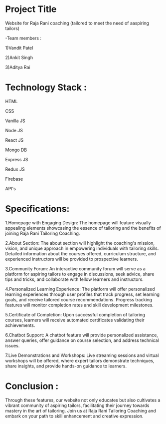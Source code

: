 # Project Title

Website for Raja Rani coaching (tailored to meet the need of aaspiring tailors)


-Team members :

1)Vandit Patel

2)Ankit Singh

3)Aditya Rai



# Technology Stack :

HTML 

CSS

Vanilla JS

Node JS

React JS

Mongo DB

Express JS 

Redux JS

Firebase

API's



# Specifications:

1.Homepage with Engaging Design: The homepage will feature visually
appealing elements showcasing the essence of tailoring and the benefits of joining Raja Rani Tailoring Coaching.

2.About Section: The about section will highlight the coaching's mission, vision, and unique approach in empowering individuals with tailoring skills. Detailed information about the courses offered, curriculum structure, and experienced instructors will be provided to prospective learners.

3.Community Forum: An interactive community forum will serve as a
platform for aspiring tailors to engage in discussions, seek advice, share tips and tricks, and collaborate with fellow learners and instructors.

4.Personalized Learning Experience: The platform will offer personalized learning experiences through user profiles that track progress, set learning goals, and receive tailored course recommendations. Progress tracking features will monitor completion rates and skill development milestones.

5.Certificate of Completion: Upon successful completion of tailoring courses, learners will receive automated certificates validating their achievements.

6.Chatbot Support: A chatbot feature will provide personalized assistance, answer queries, offer guidance on course selection, and address technical issues.

7.Live Demonstrations and Workshops: Live streaming sessions and virtual workshops will be offered, where expert tailors demonstrate techniques, share insights, and provide hands-on guidance to learners.

# Conclusion :
Through these features, our website not only educates but also cultivates a vibrant community of aspiring tailors, facilitating their journey towards mastery in the art of tailoring. Join us at Raja Rani Tailoring Coaching and embark on your path to skill enhancement and creative expression.

